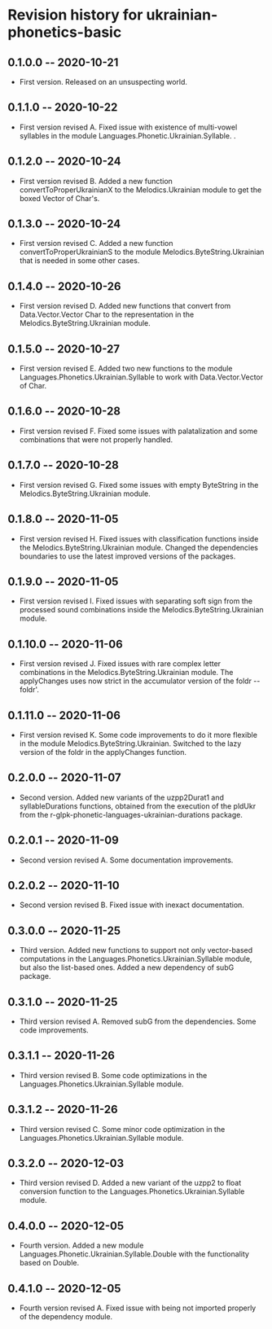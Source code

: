 # Revision history for ukrainian-phonetics-basic

## 0.1.0.0 -- 2020-10-21

* First version. Released on an unsuspecting world.

## 0.1.1.0 -- 2020-10-22

* First version revised A. Fixed issue with existence of multi-vowel syllables in the module Languages.Phonetic.Ukrainian.Syllable.
.
## 0.1.2.0 -- 2020-10-24

* First version revised B. Added a new function convertToProperUkrainianX to the Melodics.Ukrainian module to get the boxed Vector of Char's.

## 0.1.3.0 -- 2020-10-24

* First version revised C. Added a new function convertToProperUkrainianS to the module Melodics.ByteString.Ukrainian that is needed in some other cases.

## 0.1.4.0 -- 2020-10-26

* First version revised D. Added new functions that convert from Data.Vector.Vector Char to the representation in the Melodics.ByteString.Ukrainian module.

## 0.1.5.0 -- 2020-10-27

* First version revised E. Added two new functions to the module Languages.Phonetics.Ukrainian.Syllable to work with Data.Vector.Vector of Char.

## 0.1.6.0 -- 2020-10-28

* First version revised F. Fixed some issues with palatalization and some combinations that were not properly handled.

## 0.1.7.0 -- 2020-10-28

* First version revised G. Fixed some issues with empty ByteString in the Melodics.ByteString.Ukrainian module.

## 0.1.8.0 -- 2020-11-05

* First version revised H. Fixed issues with classification functions inside the Melodics.ByteString.Ukrainian module. Changed the dependencies boundaries to
use the latest improved versions of the packages.

## 0.1.9.0 -- 2020-11-05

* First version revised I. Fixed issues with separating soft sign from the processed sound combinations inside the Melodics.ByteString.Ukrainian module.

## 0.1.10.0 -- 2020-11-06

* First version revised J. Fixed issues with rare complex letter combinations in the Melodics.ByteString.Ukrainian module. The applyChanges uses now strict in the accumulator
version of the foldr -- foldr'.

## 0.1.11.0 -- 2020-11-06

* First version revised K. Some code improvements to do it more flexible in the module Melodics.ByteString.Ukrainian. Switched to the lazy version of the
foldr in the applyChanges function.

## 0.2.0.0 -- 2020-11-07

* Second version. Added new variants of the uzpp2Durat1 and syllableDurations functions, obtained from the execution of the pldUkr from the
r-glpk-phonetic-languages-ukrainian-durations package.

## 0.2.0.1 -- 2020-11-09

* Second version revised A. Some documentation improvements.

## 0.2.0.2 -- 2020-11-10

* Second version revised B. Fixed issue with inexact documentation.

## 0.3.0.0 -- 2020-11-25

* Third version. Added new functions to support not only vector-based computations in the Languages.Phonetics.Ukrainian.Syllable module, but also the list-based ones. Added a
new dependency of subG package.

## 0.3.1.0 -- 2020-11-25

* Third version revised A. Removed subG from the dependencies. Some code improvements.

## 0.3.1.1 -- 2020-11-26

* Third version revised B. Some code optimizations in the Languages.Phonetics.Ukrainian.Syllable module.

## 0.3.1.2 -- 2020-11-26

* Third version revised C. Some minor code optimization in the Languages.Phonetics.Ukrainian.Syllable module.

## 0.3.2.0 -- 2020-12-03

* Third version revised D. Added a new variant of the uzpp2 to float conversion function to the
Languages.Phonetics.Ukrainian.Syllable module.

## 0.4.0.0 -- 2020-12-05

* Fourth version. Added a new module Languages.Phonetic.Ukrainian.Syllable.Double with the functionality based on Double.

## 0.4.1.0 -- 2020-12-05

* Fourth version revised A. Fixed issue with being not imported properly of the dependency module.
